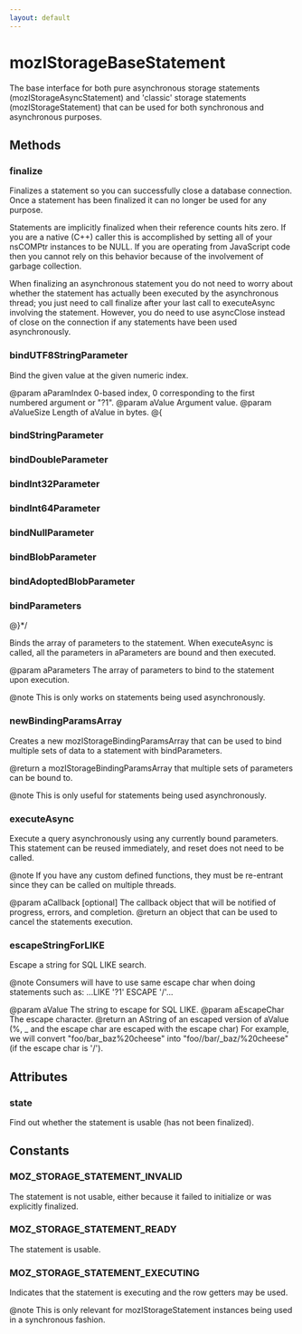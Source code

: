 ```yaml
---
layout: default
---
```


# mozIStorageBaseStatement #

The base interface for both pure asynchronous storage statements 
(mozIStorageAsyncStatement) and 'classic' storage statements
(mozIStorageStatement) that can be used for both synchronous and asynchronous
purposes.


## Methods ##

### finalize ###

Finalizes a statement so you can successfully close a database connection.
Once a statement has been finalized it can no longer be used for any
purpose.

Statements are implicitly finalized when their reference counts hits zero.
If you are a native (C++) caller this is accomplished by setting all of
your nsCOMPtr instances to be NULL.  If you are operating from JavaScript
code then you cannot rely on this behavior because of the involvement of
garbage collection.

When finalizing an asynchronous statement you do not need to worry about
whether the statement has actually been executed by the asynchronous
thread; you just need to call finalize after your last call to executeAsync
involving the statement.  However, you do need to use asyncClose instead of
close on the connection if any statements have been used asynchronously.


### bindUTF8StringParameter ###

Bind the given value at the given numeric index.

@param aParamIndex
       0-based index, 0 corresponding to the first numbered argument or
       "?1".
@param aValue
       Argument value.
@param aValueSize
       Length of aValue in bytes.
@{


### bindStringParameter ###

### bindDoubleParameter ###

### bindInt32Parameter ###

### bindInt64Parameter ###

### bindNullParameter ###

### bindBlobParameter ###

### bindAdoptedBlobParameter ###

### bindParameters ###
@}*/

Binds the array of parameters to the statement.  When executeAsync is
called, all the parameters in aParameters are bound and then executed.

@param aParameters
       The array of parameters to bind to the statement upon execution.

@note This is only works on statements being used asynchronously.


### newBindingParamsArray ###

Creates a new mozIStorageBindingParamsArray that can be used to bind
multiple sets of data to a statement with bindParameters.

@return a mozIStorageBindingParamsArray that multiple sets of parameters
        can be bound to.

@note This is only useful for statements being used asynchronously.


### executeAsync ###

Execute a query asynchronously using any currently bound parameters.  This
statement can be reused immediately, and reset does not need to be called.

@note If you have any custom defined functions, they must be re-entrant
      since they can be called on multiple threads.

@param aCallback [optional]
       The callback object that will be notified of progress, errors, and
       completion.
@return an object that can be used to cancel the statements execution.


### escapeStringForLIKE ###

Escape a string for SQL LIKE search.

@note Consumers will have to use same escape char when doing statements
      such as:   ...LIKE '?1' ESCAPE '/'...

@param aValue
       The string to escape for SQL LIKE.
@param aEscapeChar
       The escape character.
@return an AString of an escaped version of aValue
        (%, _ and the escape char are escaped with the escape char)
        For example, we will convert "foo/bar_baz%20cheese" 
        into "foo//bar/_baz/%20cheese" (if the escape char is '/').


## Attributes ##

### state ###

Find out whether the statement is usable (has not been finalized).


## Constants ##

### MOZ_STORAGE_STATEMENT_INVALID ###

The statement is not usable, either because it failed to initialize or
was explicitly finalized.


### MOZ_STORAGE_STATEMENT_READY ###

The statement is usable.


### MOZ_STORAGE_STATEMENT_EXECUTING ###

Indicates that the statement is executing and the row getters may be used.

@note This is only relevant for mozIStorageStatement instances being used
      in a synchronous fashion.

